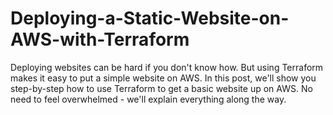 # Deploying-a-Static-Website-on-AWS-with-Terraform
Deploying websites can be hard if you don't know how. But using Terraform makes it easy to put a simple website on AWS. In this post, we'll show you step-by-step how to use Terraform to get a basic website up on AWS. No need to feel overwhelmed - we'll explain everything along the way.
